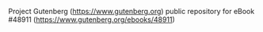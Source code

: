 Project Gutenberg (https://www.gutenberg.org) public repository for eBook #48911 (https://www.gutenberg.org/ebooks/48911)
